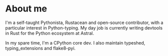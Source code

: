 # About me

I'm a self-taught Pythonista, Rustacean and open-source contributor, with a particular interest in Python-typing. My day job is currently writing devtools in Rust for the Python ecosystem at Astral.

In my spare time, I'm a CPython core dev. I also maintain typeshed, typing_extensions and flake8-pyi.
